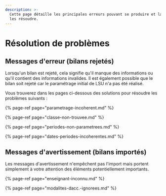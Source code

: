 ```yaml
---
description: >-
  Cette page détaille les principales erreurs pouvant se produire et la façon de
  les résoudre.
---
```


# Résolution de problèmes

## Messages d'erreur \(bilans rejetés\)

Lorsqu'un bilan est rejeté, cela signifie qu'il manque des informations ou qu'il contient des informations invalides. Il est également possible que le bilan soit rejeté car le paramétrage initial de LSU n'a pas été réalisé.

Vous trouverez dans les pages ci-dessous des solutions pour résoudre les problèmes suivants :

{% page-ref page="parametrage-incoherent.md" %}

{% page-ref page="classe-non-trouvee.md" %}

{% page-ref page="periodes-non-parametrees.md" %}

{% page-ref page="dates-periodes-incoherentes.md" %}

## Messages d'avertissement \(bilans importés\)

Les messages d'avertissement n'empêchent pas l'import mais portent simplement à votre attention des éléments potentiellement importants.

{% page-ref page="enseignant-inconnu.md" %}

{% page-ref page="modalites-dacc.-ignorees.md" %}



